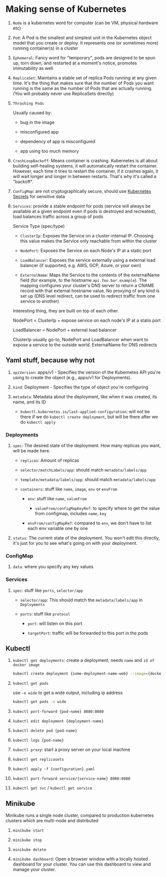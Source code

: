 # Making sense of Kubernetes

1. `Node` is a kubernetes word for computer (can be VM, physical hardware etc)

1. `Pod`: A Pod is the smallest and simplest unit in the Kubernetes object model that you create or deploy. It represents one (or sometimes more) running container(s) in a cluster

1. `Ephemeral`: Fancy word for "temporary", pods are designed to be spun up, torn down, and restarted at a moment's notice, promotes immutability as well

1. `ReplicaSet`: Maintains a stable set of replica Pods running at any given time. It's the thing that makes sure that the number of Pods you want running is the same as the number of Pods that are actually running. (You will probably never use ReplicaSets directly)

1. `Thrashing Pods`

    Usually caused by:

    - bug in the image

    - misconfigured app

    - dependency of app is misconfigured

    - app using too much memory

1. `CrashLoopBackoff`: Means container is crashing. Kubernetes is all about building self-healing systems, it will automatically restart the container. However, each time it tries to restart the container, if it crashes again, it will wait longer and longer in between restarts. That's why it's called a "backoff".

1. `ConfigMap`: are not cryptographically secure, should use [Kubernetes Secrets](https://kubernetes.io/docs/concepts/configuration/secret/) for sensitive data

1. `Services`: provide a stable endpoint for pods (service will always be available at a given endpoint even if pods is destroyed and recreated), load balances traffic across a group of pods

    Service Type (spec/type)

    - `ClusterIp`: Exposes the Service on a cluster-internal IP. Choosing this value makes the Service only reachable from within the cluster

    - `NodePort`: Exposes the Service on each Node's IP at a static port

    - `LoadBalancer`: Exposes the service externally using a external load balancer (if supported, e.g. AWS, GCP, Azure, or your own)

    - `ExternalName`: Maps the Service to the contents of the externalName field (for example, to the hostname `api.foo.bar.example`). The mapping configures your cluster's DNS server to return a CNAME record with that external hostname value. No proxying of any kind is set up (DNS level redirect, can be used to redirect traffic from one service to another)

    Interesting thing, they are built on top of each other.

    NodePort = ClusterIp + expose service on each node's IP at a statis port

    LoadBalancer = NodePort + external load balancer

    ClusterIp usually go-to, NodePort and LoadBalancer when want to expose a service to the outside world. ExternalName for DNS redirects

## Yaml stuff, because why not

1. `apiVersion`: apps/v1 - Specifies the version of the Kubernetes API you're using to create the object (e.g., apps/v1 for Deployments).

1. `kind`: Deployment - Specifies the type of object you're configuring

1. `metadata`: Metadata about the deployment, like when it was created, its name, and its ID

    - `kubectl.kubernetes.io/last-applied-configuration`: will not be there if we do `kubectl create deployment`, but will be there after we do `kubectl apply`

### Deployments

1. `spec`: The desired state of the deployment. How many replicas you want, will be made here.

    - `replicas`: Amount of replicas

    - `selector/matchLabels/app`: should match `metadata/labels/app`

    - `template/metadata/labels/app`: should match `metadata/labels/app`

    - `containers`: stuff like `name`, `image`, `env` or `envFrom`

        - `env`: stuff like `name`, `valueFrom`

            - `valueFrom/configMapKeyRef`: to specify where to get the value from configmap, includes `name`, `key`

        - `envFrom/configMapRef`: compared to `env`, we don't have to list each env variable one by one

1. `status`: The current state of the deployment. You won't edit this directly, it's just for you to see what's going on with your deployment.

### ConfigMap

1. `data`: where you specify any key values

### Services

1. `spec`: stuff like `ports`, `selector/app`

    - `selector/app`: This should match the `metadata/labels/app` in `Deployments`

    - `ports`: stuff like `protocol`

        - `port`: will listen on this port

        - `targetPort`: traffic will be forwarded to this port in the pods

## Kubectl

1. `kubectl get deployments`: create a deployment, needs `name` and `id of docker image`

    ```sh
    kubectl create deployment {some-deployment-name-web} --image={docker.io/username/some-docker-image:latest}
    ```

1. `kubectl get pods`

    use `-o wide` to get a wide output, including ip address

    ```sh
    kubectl get pods -o wide
    ```

1. `kubectl port-forward {pod-name} 8080:8080`

1. `kubectl edit deployment {deployment-name}`

1. `kubectl delete pod {pod-name}`

1. `kubectl logs {pod-name}`

1. `kubectl proxy`: start a proxy server on your local machine

1. `kubectl get replicasets`

1. `kubectl apply -f {configuration}.yaml`

1. `kubectl port-forward service/{service-name} 8080:8080`

1. `kubectl get svc` / `kubectl get service`

## Minikube

Minikube runs a single node cluster, compared to production kubernetes clusters which are multi-node and distributed

1. `minikube start`

1. `minikube stop`

1. `minikube delete`

1. `minikube dashboard`: Open a browser window with a locally hosted dashboard for your cluster. You can use this dashboard to view and manage your cluster.
